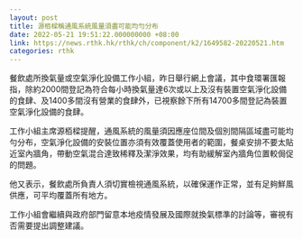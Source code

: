 ```yaml
---
layout: post
title: 源栢樑稱通風系統風量須盡可能均勻分布
date: 2022-05-21 19:51:22.000000000 +08:00
link: https://news.rthk.hk/rthk/ch/component/k2/1649582-20220521.htm
categories: rthk
---
```


餐飲處所換氣量或空氣淨化設備工作小組，昨日舉行網上會議，其中食環署匯報指，除約2000間登記為符合每小時換氣量達6次或以上及沒有裝置空氣淨化設備的食肆、及1400多間沒有營業的食肆外，已視察餘下所有14700多間登記為裝置空氣淨化設備的食肆。

工作小組主席源栢樑提醒，通風系統的風量須因應座位間及個別間隔區域盡可能均勻分布，空氣淨化設備的安裝位置亦須有效覆蓋使用者的範圍，餐桌安排不要太貼近室內牆角，帶動空氣混合達致稀釋及潔淨效果，均有助緩解室內牆角位置較侷促的問題。

他又表示，餐飲處所負責人須切實檢視通風系統，以確保運作正常，並有足夠鮮風供應，可平均覆蓋所有地方。

工作小組會繼續與政府部門留意本地疫情發展及國際就換氣標準的討論等，審視有否需要提出調整建議。
